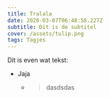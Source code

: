 ```yaml
---
title: Tralala
date: 2020-03-07T06:48:58.227Z
subtitle: Dit is de subtitel
cover: /assets/tulip.png
tags: Tagjes
---
```

Dit is even wat tekst:

* Jaja

  * > dasdsdas